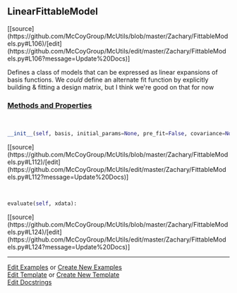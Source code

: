 ## <a id="McUtils.Zachary.FittableModels.LinearFittableModel">LinearFittableModel</a> 
<div class="docs-source-link" markdown="1">
[[source](https://github.com/McCoyGroup/McUtils/blob/master/Zachary/FittableModels.py#L106)/[edit](https://github.com/McCoyGroup/McUtils/edit/master/Zachary/FittableModels.py#L106?message=Update%20Docs)]
</div>

Defines a class of models that can be expressed as linear expansions of basis functions.
We _could_ define an alternate fit function by explicitly building & fitting a design matrix, but I think we're good on that for now

<div class="collapsible-section">
 <div class="collapsible-section collapsible-section-header" markdown="1">
 
### <a class="collapse-link" data-toggle="collapse" href="#methods">Methods and Properties</a> <a class="float-right" data-toggle="collapse" href="#methods"><i class="fa fa-chevron-down"></i></a>

 </div>
 <div class="collapsible-section collapsible-section-body collapse" id="methods" markdown="1">

<a id="McUtils.Zachary.FittableModels.LinearFittableModel.__init__" class="docs-object-method">&nbsp;</a> 
```python
__init__(self, basis, initial_params=None, pre_fit=False, covariance=None): 
```
<div class="docs-source-link" markdown="1">
[[source](https://github.com/McCoyGroup/McUtils/blob/master/Zachary/FittableModels.py#L112)/[edit](https://github.com/McCoyGroup/McUtils/edit/master/Zachary/FittableModels.py#L112?message=Update%20Docs)]
</div>

<a id="McUtils.Zachary.FittableModels.LinearFittableModel.evaluate" class="docs-object-method">&nbsp;</a> 
```python
evaluate(self, xdata): 
```
<div class="docs-source-link" markdown="1">
[[source](https://github.com/McCoyGroup/McUtils/blob/master/Zachary/FittableModels.py#L124)/[edit](https://github.com/McCoyGroup/McUtils/edit/master/Zachary/FittableModels.py#L124?message=Update%20Docs)]
</div>

 </div>
</div>




___

[Edit Examples](https://github.com/McCoyGroup/McUtils/edit/gh-pages/ci/examples/McUtils/Zachary/FittableModels/LinearFittableModel.md) or 
[Create New Examples](https://github.com/McCoyGroup/McUtils/new/gh-pages/?filename=ci/examples/McUtils/Zachary/FittableModels/LinearFittableModel.md) <br/>
[Edit Template](https://github.com/McCoyGroup/McUtils/edit/gh-pages/ci/docs/McUtils/Zachary/FittableModels/LinearFittableModel.md) or 
[Create New Template](https://github.com/McCoyGroup/McUtils/new/gh-pages/?filename=ci/docs/templates/McUtils/Zachary/FittableModels/LinearFittableModel.md) <br/>
[Edit Docstrings](https://github.com/McCoyGroup/McUtils/edit/master/Zachary/FittableModels.py#L106?message=Update%20Docs)